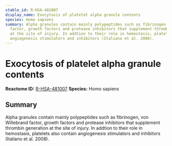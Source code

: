 ```yaml
---
stable_id: R-HSA-481007
display_name: Exocytosis of platelet alpha granule contents
species: Homo sapiens
summary: Alpha granules contain mainly polypeptides such as fibrinogen, von Willebrand
  factor, growth factors and protease inhibitors that supplement thrombin generation
  at the site of injury. In addtion to their role in hemostasis, platelets also contain
  angiogenesis stimulators and inhibitors (Italiano et al. 2008).
---
```


# Exocytosis of platelet alpha granule contents
**Reactome ID:** [R-HSA-481007](https://reactome.org/content/detail/R-HSA-481007)
**Species:** Homo sapiens

## Summary

Alpha granules contain mainly polypeptides such as fibrinogen, von Willebrand factor, growth factors and protease inhibitors that supplement thrombin generation at the site of injury. In addtion to their role in hemostasis, platelets also contain angiogenesis stimulators and inhibitors (Italiano et al. 2008).

